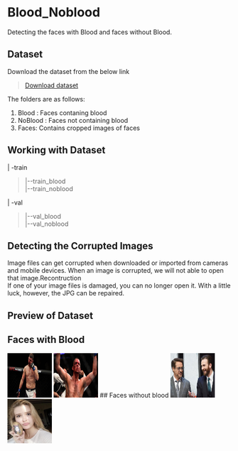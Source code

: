 # Blood_Noblood
Detecting the faces with Blood and faces without Blood.
## Dataset
Download the dataset from the below link

>[Download dataset](https://drive.google.com/file/d/1tcdLZymFiw36lzu95zgCAQzudi0Wxma5/view?usp=sharing)

The folders are as follows: <br/>
1. Blood : Faces contaning blood <br/>
2. NoBlood : Faces not containing blood <br/>
3. Faces: Contains cropped images of faces <br/>
## Working with Dataset

 | -train <br/>
 > |--train_blood <br/>
 > |--train_noblood <br/>
 
 | -val <br/>
 > |--val_blood <br/>
 > |--val_noblood <br/>
 
## Detecting the Corrupted Images
Image files can get corrupted when downloaded or imported from cameras and mobile devices. When an image is corrupted, we will not able to open that image.Recontruction <br/>
If one of your image files is damaged, you can no longer open it. With a little luck, however, the JPG can be repaired.

## Preview of Dataset
## Faces with Blood
<img src=https://github.com/Monishraj50/Blood_Noblood/blob/master/img/blood_1.jpg width='100' height='100' /> 

<img src=https://github.com/Monishraj50/Blood_Noblood/blob/master/img/blood_100.jpg width='100' height='100' />
## Faces without blood
<img src=https://github.com/Monishraj50/Blood_Noblood/blob/master/img/noblood_10.jpg width='100' height='100' />

<img src=https://github.com/Monishraj50/Blood_Noblood/blob/master/img/noblood_102.jpg width='100' height='100' />







